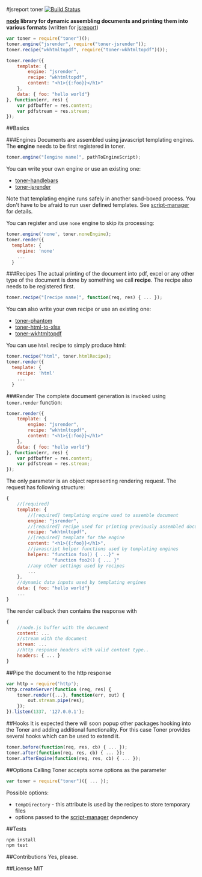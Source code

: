 #jsreport toner
[![Build Status](https://travis-ci.org/jsreport/toner.png?branch=master)](https://travis-ci.org/jsreport/toner)

**[node](https://nodejs.org/) library for dynamic assembling documents and printing them into various formats** 
(written for [jsreport](http://jsreport.net))


```js
var toner = require("toner")();
toner.engine("jsrender", require("toner-jsrender"));
toner.recipe("wkhtmltopdf", require("toner-wkhtmltopdf")());

toner.render({
    template: { 
	    engine: "jsrender",
		recipe: "wkhtmltopdf", 
		content: "<h1>{{:foo}}</h1>"
	},
    data: { foo: "hello world"}
}, function(err, res) {
    var pdfbuffer = res.content;
    var pdfstream = res.stream;    
});
```

##Basics

###Engines
Documents are assembled using javascript templating engines. The **engine** needs to be first registered in toner.

```js
toner.engine("[engine name]", pathToEngineScript);
```

You can write your own engine or use an existing one:

- [toner-handlebars](https://github.com/jsreport/toner-handlebars)
- [toner-jsrender](https://github.com/jsreport/toner-jsrender)

Note that templating engine runs safely in another sand-boxed process. You don't have to be afraid to run user defined templates. See [script-manager](https://github.com/pofider/node-script-manager) for details.

You can register and use `none` engine to skip its processing:

```js
toner.engine('none', toner.noneEngine);
toner.render({
  template: {
    engine: 'none'   
    ...
  }
```

###Recipes
The actual printing of the document into pdf, excel or any other type of the document is done by something we call **recipe**. The recipe also needs to be registered first.

```js
toner.recipe("[recipe name]", function(req, res) { ... });
```

You can also write your own recipe or use an existing one:

- [toner-phantom](https://github.com/jsreport/toner-phantom)
- [toner-html-to-xlsx](https://github.com/jsreport/toner-html-to-xlsx)
- [toner-wkhtmltopdf](https://github.com/jsreport/toner-wkhtmltopdf)

You can use `html` recipe to simply produce html:

```js
toner.recipe("html", toner.htmlRecipe);
toner.render({
  template: {
    recipe: 'html'   
    ...
  }
```

###Render
The complete document generation is invoked using `toner.render` function:
```js
toner.render({
    template: { 
	    engine: "jsrender",
		recipe: "wkhtmltopdf", 
		content: "<h1>{{:foo}}</h1>"
	},
    data: { foo: "hello world"}
}, function(err, res) {
    var pdfbuffer = res.content;
    var pdfstream = res.stream;    
});
```
The only parameter is an object representing rendering request. The request has following structure:
```js
{
	//[required]
    template: { 
	    //[required] templating engine used to assemble document
	    engine: "jsrender",
	    //[required] recipe used for printing previously assembled document
		recipe: "wkhtmltopdf", 
		//[required] template for the engine		
		content: "<h1>{{:foo}}</h1>",
		//javascript helper functions used by templating engines
		helpers: "function foo() { ...}" + 
				 "function foo2() { ... }"
		//any other settings used by recipes		 
		...		 
	},
	//dynamic data inputs used by templating engines
    data: { foo: "hello world"}
    ...
}
```

The render callback then contains the response with
```js
{
	//node.js buffer with the document
	content: ...
	//stream with the document
	stream: ...
	//http response headers with valid content type..
	headers: { ... }
}
```

##Pipe the document to the http response
```js
var http = require('http');
http.createServer(function (req, res) {
    toner.render({...}, function(err, out) {
        out.stream.pipe(res);
    });
}).listen(1337, '127.0.0.1');
```

##Hooks
It is expected there will soon popup other packages hooking into the Toner and adding additional functionality. For this case Toner provides several hooks which can be used to extend it.

```js
toner.before(function(req, res, cb) { ... });
toner.after(function(req, res, cb) { ... });
toner.afterEngine(function(req, res, cb) { ... });
``` 

##Options
Calling Toner accepts some options as the parameter
```js
var toner = require("toner")({ ... });
```

Possible options:
- `tempDirectory` - this attribute is used by the recipes to store temporary files
- options passed to the [script-manager](https://github.com/pofider/node-script-manager) depndency


##Tests

```bash
npm install
npm test
```

##Contributions
Yes, please.

##License
MIT
